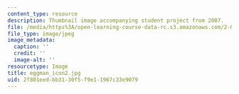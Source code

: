 ```yaml
---
content_type: resource
description: Thumbnail image accompanying student project from 2007.
file: /media/https%3A/open-learning-course-data-rc.s3.amazonaws.com/2-00b-toy-product-design-spring-2008/2f801eedbb3130f5f9e11967c33e9079_eggman_icon2.jpg
file_type: image/jpeg
image_metadata:
  caption: ''
  credit: ''
  image-alt: ''
resourcetype: Image
title: eggman_icon2.jpg
uid: 2f801eed-bb31-30f5-f9e1-1967c33e9079
---
```

